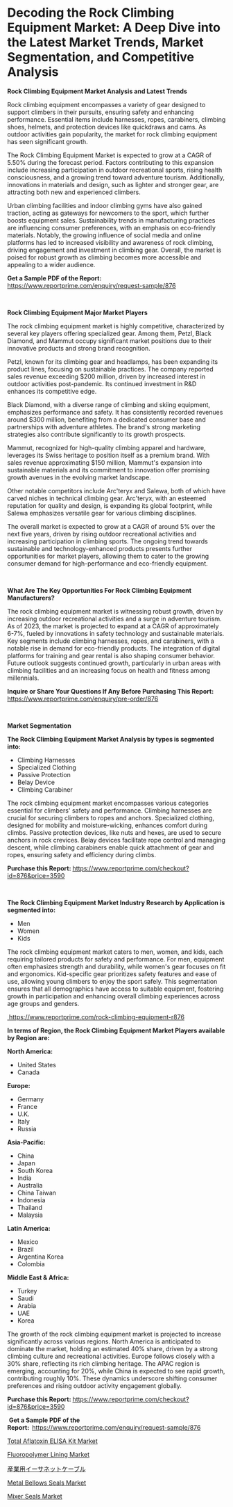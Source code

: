 <p><h1>Decoding the Rock Climbing Equipment Market: A Deep Dive into the Latest Market Trends, Market Segmentation, and Competitive Analysis</h1></p><p><strong>Rock Climbing Equipment Market Analysis and Latest Trends</strong></p>
<p><p>Rock climbing equipment encompasses a variety of gear designed to support climbers in their pursuits, ensuring safety and enhancing performance. Essential items include harnesses, ropes, carabiners, climbing shoes, helmets, and protection devices like quickdraws and cams. As outdoor activities gain popularity, the market for rock climbing equipment has seen significant growth.</p><p>The Rock Climbing Equipment Market is expected to grow at a CAGR of 5.50% during the forecast period. Factors contributing to this expansion include increasing participation in outdoor recreational sports, rising health consciousness, and a growing trend toward adventure tourism. Additionally, innovations in materials and design, such as lighter and stronger gear, are attracting both new and experienced climbers. </p><p>Urban climbing facilities and indoor climbing gyms have also gained traction, acting as gateways for newcomers to the sport, which further boosts equipment sales. Sustainability trends in manufacturing practices are influencing consumer preferences, with an emphasis on eco-friendly materials. Notably, the growing influence of social media and online platforms has led to increased visibility and awareness of rock climbing, driving engagement and investment in climbing gear. Overall, the market is poised for robust growth as climbing becomes more accessible and appealing to a wider audience.</p></p>
<p><strong>Get a Sample PDF of the Report:&nbsp;</strong> <a href="https://www.reportprime.com/enquiry/request-sample/876">https://www.reportprime.com/enquiry/request-sample/876</a></p>
<p>&nbsp;</p>
<p><strong>Rock Climbing Equipment Major Market Players</strong></p>
<p><p>The rock climbing equipment market is highly competitive, characterized by several key players offering specialized gear. Among them, Petzl, Black Diamond, and Mammut occupy significant market positions due to their innovative products and strong brand recognition.</p><p>Petzl, known for its climbing gear and headlamps, has been expanding its product lines, focusing on sustainable practices. The company reported sales revenue exceeding $200 million, driven by increased interest in outdoor activities post-pandemic. Its continued investment in R&D enhances its competitive edge.</p><p>Black Diamond, with a diverse range of climbing and skiing equipment, emphasizes performance and safety. It has consistently recorded revenues around $300 million, benefiting from a dedicated consumer base and partnerships with adventure athletes. The brand's strong marketing strategies also contribute significantly to its growth prospects.</p><p>Mammut, recognized for high-quality climbing apparel and hardware, leverages its Swiss heritage to position itself as a premium brand. With sales revenue approximating $150 million, Mammut's expansion into sustainable materials and its commitment to innovation offer promising growth avenues in the evolving market landscape.</p><p>Other notable competitors include Arc'teryx and Salewa, both of which have carved niches in technical climbing gear. Arc'teryx, with an esteemed reputation for quality and design, is expanding its global footprint, while Salewa emphasizes versatile gear for various climbing disciplines.</p><p>The overall market is expected to grow at a CAGR of around 5% over the next five years, driven by rising outdoor recreational activities and increasing participation in climbing sports. The ongoing trend towards sustainable and technology-enhanced products presents further opportunities for market players, allowing them to cater to the growing consumer demand for high-performance and eco-friendly equipment.</p></p>
<p>&nbsp;</p>
<p><strong>What Are The Key Opportunities For Rock Climbing Equipment Manufacturers?</strong></p>
<p><p>The rock climbing equipment market is witnessing robust growth, driven by increasing outdoor recreational activities and a surge in adventure tourism. As of 2023, the market is projected to expand at a CAGR of approximately 6-7%, fueled by innovations in safety technology and sustainable materials. Key segments include climbing harnesses, ropes, and carabiners, with a notable rise in demand for eco-friendly products. The integration of digital platforms for training and gear rental is also shaping consumer behavior. Future outlook suggests continued growth, particularly in urban areas with climbing facilities and an increasing focus on health and fitness among millennials.</p></p>
<p><strong>Inquire or Share Your Questions If Any Before Purchasing This Report:</strong> <a href="https://www.reportprime.com/enquiry/pre-order/876">https://www.reportprime.com/enquiry/pre-order/876</a></p>
<p>&nbsp;</p>
<p><strong>Market Segmentation</strong></p>
<p><strong>The Rock Climbing Equipment Market Analysis by types is segmented into:</strong></p>
<p><ul><li>Climbing Harnesses</li><li>Specialized Clothing</li><li>Passive Protection</li><li>Belay Device</li><li>Climbing Carabiner</li></ul></p>
<p><p>The rock climbing equipment market encompasses various categories essential for climbers' safety and performance. Climbing harnesses are crucial for securing climbers to ropes and anchors. Specialized clothing, designed for mobility and moisture-wicking, enhances comfort during climbs. Passive protection devices, like nuts and hexes, are used to secure anchors in rock crevices. Belay devices facilitate rope control and managing descent, while climbing carabiners enable quick attachment of gear and ropes, ensuring safety and efficiency during climbs.</p></p>
<p><strong>Purchase this Report:&nbsp;</strong><a href="https://www.reportprime.com/checkout?id=876&price=3590">https://www.reportprime.com/checkout?id=876&price=3590</a></p>
<p>&nbsp;</p>
<p><strong>The Rock Climbing Equipment Market Industry Research by Application is segmented into:</strong></p>
<p><ul><li>Men</li><li>Women</li><li>Kids</li></ul></p>
<p><p>The rock climbing equipment market caters to men, women, and kids, each requiring tailored products for safety and performance. For men, equipment often emphasizes strength and durability, while women's gear focuses on fit and ergonomics. Kid-specific gear prioritizes safety features and ease of use, allowing young climbers to enjoy the sport safely. This segmentation ensures that all demographics have access to suitable equipment, fostering growth in participation and enhancing overall climbing experiences across age groups and genders.</p></p>
<p><a href="https://www.reportprime.com/rock-climbing-equipment-r876">&nbsp;https://www.reportprime.com/rock-climbing-equipment-r876</a></p>
<p><strong>In terms of Region, the Rock Climbing Equipment Market Players available by Region are:</strong></p>
<p>
    <p> <strong> North America: </strong>
        <ul>
            <li>United States</li>
            <li>Canada</li>
        </ul>
        </p> 
    <p> <strong> Europe: </strong>
        <ul>
            <li>Germany</li>
            <li>France</li>
            <li>U.K.</li>
            <li>Italy</li>
            <li>Russia</li>
        </ul>
        </p> 
    <p> <strong> Asia-Pacific: </strong>
        <ul>
            <li>China</li>
            <li>Japan</li>
            <li>South Korea</li>
            <li>India</li>
            <li>Australia</li>
            <li>China Taiwan</li>
            <li>Indonesia</li>
            <li>Thailand</li>
            <li>Malaysia</li>
        </ul>
        </p> 
    <p> <strong> Latin America: </strong>
        <ul>
            <li>Mexico</li>
            <li>Brazil</li>
            <li>Argentina Korea</li>
            <li>Colombia</li>
        </ul>
        </p> 
    <p> <strong> Middle East & Africa: </strong>
        <ul>
            <li>Turkey</li>
            <li>Saudi</li>
            <li>Arabia</li>
            <li>UAE</li>
            <li>Korea</li>
        </ul>
    </p>
    </p>
<p><p>The growth of the rock climbing equipment market is projected to increase significantly across various regions. North America is anticipated to dominate the market, holding an estimated 40% share, driven by a strong climbing culture and recreational activities. Europe follows closely with a 30% share, reflecting its rich climbing heritage. The APAC region is emerging, accounting for 20%, while China is expected to see rapid growth, contributing roughly 10%. These dynamics underscore shifting consumer preferences and rising outdoor activity engagement globally.</p></p>
<p><strong>Purchase this Report: </strong><a href="https://www.reportprime.com/checkout?id=876&price=3590">https://www.reportprime.com/checkout?id=876&price=3590</a></p>
<p>&nbsp;<strong>Get a Sample PDF of the Report:&nbsp;&nbsp;</strong><a href="https://www.reportprime.com/enquiry/request-sample/876">https://www.reportprime.com/enquiry/request-sample/876</a></p>
<p><strong></strong></p>
<p><p><a href="https://www.linkedin.com/pulse/total-aflatoxin-elisa-kit-market-share-new-trends-analysis-6uice?trackingId=eKVGvWMkQa2TbRxHrI7Jlg%3D%3D">Total Aflatoxin ELISA Kit Market</a></p><p><a href="https://issuu.com/reportprime-2/docs/fluoropolymer-lining-market-size-20_e164439f2064b1">Fluoropolymer Lining Market</a></p><p><a href="https://medium.com/@harperhe4e26/%E7%94%A3%E6%A5%AD%E7%94%A8%E3%82%A4%E3%83%BC%E3%82%B5%E3%83%8D%E3%83%83%E3%83%88%E3%82%B1%E3%83%BC%E3%83%96%E3%83%AB%E5%B8%82%E5%A0%B4%E3%81%AE%E8%A6%8F%E6%A8%A1%E3%81%A8%E3%82%B7%E3%82%A7%E3%82%A2%E5%88%86%E6%9E%90-%E6%88%90%E9%95%B7%E5%82%BE%E5%90%91%E3%81%A8%E4%BA%88%E6%B8%AC-2024%E5%B9%B4-2031%E5%B9%B4-fe1e37797950">産業用イーサネットケーブル</a></p><p><a href="https://medium.com/@karinaokon97/metal-bellows-seals-market-trends-focusing-on-metal-bellows-seals-market-insight-and-forecast-e260e333cb22">Metal Bellows Seals Market</a></p><p><a href="https://medium.com/@karinaokon97/mixer-seals-market-investigation-industry-evolution-and-forecast-till-2031-112f5ba69f25">Mixer Seals Market</a></p></p>